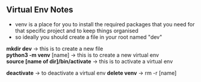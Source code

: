 ## Virtual Env Notes

- venv is a place for you to install the required packages that you need for that specific project and to keep things organised 
- so ideally you should create a file in your root named "dev"

**mkdir dev** -> this is to create a new file 
<br>
**python3 -m venv** [name] -> this is to create a new virtual env
<br>
**source [name of dir]/bin/activate** -> this is to activate a virtual env
<br>

**deactivate** -> to deactivate a virtual env
**delete venv** -> rm -r [name]

## 
